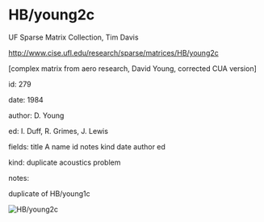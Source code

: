 # HB/young2c

 UF Sparse Matrix Collection, Tim Davis

 http://www.cise.ufl.edu/research/sparse/matrices/HB/young2c

 [complex matrix from aero research, David Young, corrected CUA version]

 id: 279

 date: 1984

 author: D. Young

 ed: I. Duff, R. Grimes, J. Lewis

 fields: title A name id notes kind date author ed

 kind: duplicate acoustics problem

 notes:

 duplicate of HB/young1c

![HB/young2c](http://yifanhu.net/GALLERY/GRAPHS/GIF_SMALL/HB@young2c.gif)
